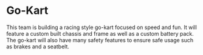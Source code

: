 # Go-Kart
This team is building a racing style go-kart focused on speed and fun. It will feature a custom built chassis and frame as well as a custom battery pack. The go-kart will also have many safety features to ensure safe usage such as brakes and a seatbelt. 
